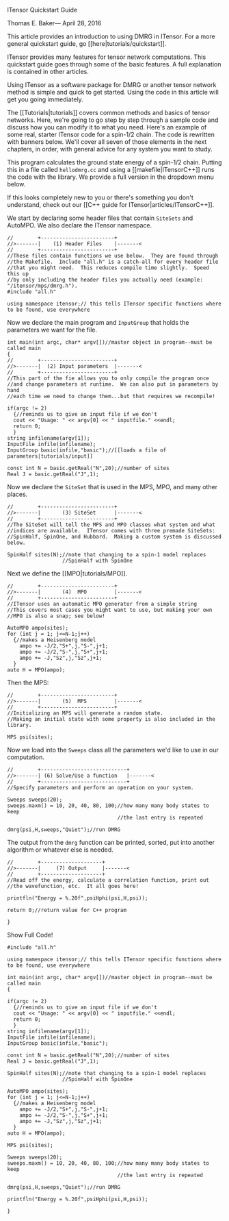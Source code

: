 <span class='article_title'>ITensor Quickstart Guide</span>

<span class='article_sig'>Thomas E. Baker&mdash; April 28, 2016</span>

This article provides an introduction to using DMRG in ITensor.  For a more general quickstart guide, go [[here|tutorials/quickstart]].

ITensor provides many features for tensor network computations.  This quickstart guide goes through some of the basic features.  A full explanation is contained in other articles.

Using ITensor as a software package for DMRG or another tensor network method is simple and quick to get started.  Using the code in this article will get you going immediately.

The [[Tutorials|tutorials]] covers common methods and basics of tensor networks.  Here, we're going to go step by step through a sample code and discuss how you can modify it to what you need.  Here's an example of some real, starter ITensor code for a spin-1/2 chain.  The code is rewritten with banners below.  We'll cover all seven of those elements in the next chapters, in order, with general advice for any system you want to study.

This program calculates the ground state energy of a spin-1/2 chain.  Putting this in a file called `hellodmrg.cc` and using a [[makefile|ITensorC++]] runs the code with the library.  We provide a full version in the dropdown menu below.

If this looks completely new to you or there's something you don't understand, check out our [[C++ guide for ITensor|articles/ITensorC++]].

We start by declaring some header files that contain `SiteSets` and AutoMPO.  We also declare the ITensor namespace.

    //        +------------------------+
    //>-------|    (1) Header Files    |-------<
    //        +------------------------+
    //These files contain functions we use below.  They are found through 
    //the Makefile.  Include "all.h" is a catch-all for every header file
    //that you might need.  This reduces compile time slightly.  Speed this up
    //by only including the header files you actually need (example: "/itensor/mps/dmrg.h").
    #include "all.h"

    using namespace itensor;// this tells ITensor specific functions where to be found, use everywhere

Now we declare the main program and `InputGroup` that holds the parameters we want for the file.

    int main(int argc, char* argv[])//master object in program--must be called main
    {
    //        +------------------------+
    //>-------|  (2) Input parameters  |-------<
    //        +------------------------+
    //This part of the fie allows you to only compile the program once 
    //and change parameters at runtime.  We can also put in parameters by hand
    //each time we need to change them...but that requires we recompile!

    if(argc != 2)
      {//reminds us to give an input file if we don't
      cout << "Usage: " << argv[0] << " inputfile." <<endl;
      return 0;
      }
    string infilename(argv[1]);
    InputFile infile(infilename);
    InputGroup basic(infile,"basic");//[[loads a file of parameters|tutorials/input]]

    const int N = basic.getReal("N",20);//number of sites
    Real J = basic.getReal("J",1);

Now we declare the `SiteSet` that is used in the MPS, MPO, and many other places.
    
    //        +------------------------+
    //>-------|       (3) SiteSet      |-------<
    //        +------------------------+
    //The SiteSet will tell the MPS and MPO classes what system and what 
    //indices are available.  ITensor comes with three premade SiteSets:  
    //SpinHalf, SpinOne, and Hubbard.  Making a custom system is discussed below.

    SpinHalf sites(N);//note that changing to a spin-1 model replaces 
                      //SpinHalf with SpinOne

Next we define the [[MPO|tutorials/MPO]].

    //        +------------------------+
    //>-------|       (4)  MPO         |-------<
    //        +------------------------+
    //ITensor uses an automatic MPO generator from a simple string
    //This covers most cases you might want to use, but making your own
    //MPO is also a snap; see below!

    AutoMPO ampo(sites);
    for (int j = 1; j<=N-1;j++)
      {//makes a Heisenberg model
        ampo += -J/2,"S+",j,"S-",j+1;
        ampo += -J/2,"S-",j,"S+",j+1;
        ampo += -J,"Sz",j,"Sz",j+1;
      }
    auto H = MPO(ampo);

Then the MPS:

    //        +------------------------+
    //>-------|       (5)  MPS         |-------<
    //        +------------------------+
    //Initializing an MPS will generate a random state.  
    //Making an initial state with some property is also included in the library.

    MPS psi(sites);

Now we load into the `Sweeps` class all the parameters we'd like to use in our computation.

    //        +----------------------------+
    //>-------| (6) Solve/Use a function   |-------<
    //        +----------------------------+
    //Specify parameters and perform an operation on your system.

    Sweeps sweeps(20);
    sweeps.maxm() = 10, 20, 40, 80, 100;//how many many body states to keep
                                        //the last entry is repeated

    dmrg(psi,H,sweeps,"Quiet");//run DMRG

The output from the `dmrg` function can be printed, sorted, put into another algorithm or whatever else is needed.

    //        +--------------------+
    //>-------|     (7) Output     |-------<
    //        +--------------------+
    //Read off the energy, calculate a correlation function, print out 
    //the wavefunction, etc.  It all goes here!

    printfln("Energy = %.20f",psiHphi(psi,H,psi));

    return 0;//return value for C++ program

    }



  <div class="example_clicker">Show Full Code!</div>

    #include "all.h"

    using namespace itensor;// this tells ITensor specific functions where to be found, use everywhere

    int main(int argc, char* argv[])//master object in program--must be called main
    {

    if(argc != 2)
      {//reminds us to give an input file if we don't
      cout << "Usage: " << argv[0] << " inputfile." <<endl;
      return 0;
      }
    string infilename(argv[1]);
    InputFile infile(infilename);
    InputGroup basic(infile,"basic");

    const int N = basic.getReal("N",20);//number of sites
    Real J = basic.getReal("J",1);

    SpinHalf sites(N);//note that changing to a spin-1 model replaces 
                      //SpinHalf with SpinOne

    AutoMPO ampo(sites);
    for (int j = 1; j<=N-1;j++)
      {//makes a Heisenberg model
        ampo += -J/2,"S+",j,"S-",j+1;
        ampo += -J/2,"S-",j,"S+",j+1;
        ampo += -J,"Sz",j,"Sz",j+1;
      }
    auto H = MPO(ampo);

    MPS psi(sites);

    Sweeps sweeps(20);
    sweeps.maxm() = 10, 20, 40, 80, 100;//how many many body states to keep
                                        //the last entry is repeated

    dmrg(psi,H,sweeps,"Quiet");//run DMRG

    printfln("Energy = %.20f",psiHphi(psi,H,psi));

    }


